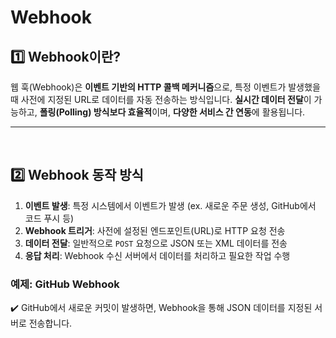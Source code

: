# Webhook
## 1️⃣ Webhook이란?
웹 훅(Webhook)은 **이벤트 기반의 HTTP 콜백 메커니즘**으로, 특정 이벤트가 발생했을 때 사전에 지정된 URL로 데이터를 자동 전송하는 방식입니다.
**실시간 데이터 전달**이 가능하고, **폴링(Polling) 방식보다 효율적**이며, **다양한 서비스 간 연동**에 활용됩니다.
- - -
<br>

## 2️⃣ Webhook 동작 방식
1. **이벤트 발생**: 특정 시스템에서 이벤트가 발생 (ex. 새로운 주문 생성, GitHub에서 코드 푸시 등)
2. **Webhook 트리거**: 사전에 설정된 엔드포인트(URL)로 HTTP 요청 전송
3. **데이터 전달**: 일반적으로 `POST` 요청으로 JSON 또는 XML 데이터를 전송
4. **응답 처리**: Webhook 수신 서버에서 데이터를 처리하고 필요한 작업 수행

### 예제: GitHub Webhook
✔️ GitHub에서 새로운 커밋이 발생하면, Webhook을 통해 JSON 데이터를 지정된 서버로 전송합니다.

